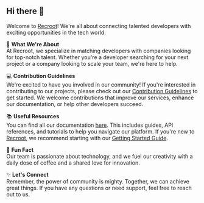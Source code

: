 ## Hi there 👋

Welcome to [Recroot](https://www.recroot.dev/)! We're all about connecting talented developers with exciting opportunities in the tech world.

🌟 **What We're About**  
At Recroot, we specialize in matching developers with companies looking for top-notch talent. Whether you're a developer searching for your next project or a company looking to scale your team, we're here to help.

💻 **Contribution Guidelines**  
We're excited to have you involved in our community! If you're interested in contributing to our projects, please check out our [Contribution Guidelines](#) to get started. We welcome contributions that improve our services, enhance our documentation, or help other developers succeed.

📚 **Useful Resources**  
You can find all our documentation [here](#). This includes guides, API references, and tutorials to help you navigate our platform. If you're new to [Recroot](https://www.recroot.dev/), we recommend starting with our [Getting Started Guide](#).

🎉 **Fun Fact**  
Our team is passionate about technology, and we fuel our creativity with a daily dose of coffee and a shared love for innovation.

✨ **Let's Connect**  
Remember, the power of community is mighty. Together, we can achieve great things. If you have any questions or need support, feel free to reach out to us.
